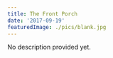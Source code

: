 ```yaml
---
title: The Front Porch
date: '2017-09-19'
featuredImage: ./pics/blank.jpg
---
```


No description provided yet.

